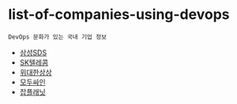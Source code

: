 # list-of-companies-using-devops
```
DevOps 문화가 있는 국내 기업 정보
```

- [삼성SDS](https://m.catch.co.kr/NCS/RecruitInfoDetails/234905)
- [SK텔레콤](https://m.incruit.com/jobdb_info/jobpost.asp?job=2201140003316)
- [위대한상상](https://www.wanted.co.kr/wd/22444?utm_campaign=google_jobs_apply&utm_source=google_jobs_apply&utm_medium=organic)
- [모두싸인](https://www.wanted.co.kr/wd/48991?utm_campaign=google_jobs_apply&utm_source=google_jobs_apply&utm_medium=organic)
- [잡플래닛](https://www.jobplanet.co.kr/companies/86783/job_postings/1231062/devops-engineer/%EC%9E%A1%ED%94%8C%EB%9E%98%EB%8B%9B)
